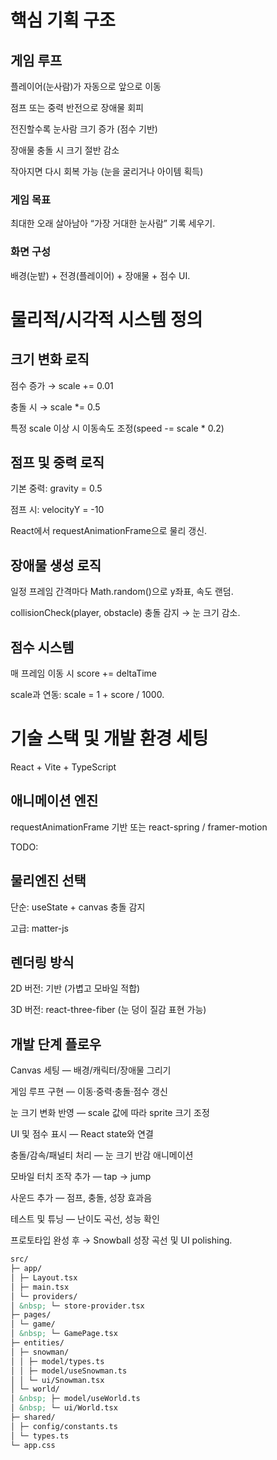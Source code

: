 # 핵심 기획 구조

## 게임 루프

플레이어(눈사람)가 자동으로 앞으로 이동

점프 또는 중력 반전으로 장애물 회피

전진할수록 눈사람 크기 증가 (점수 기반)

장애물 충돌 시 크기 절반 감소

작아지면 다시 회복 가능 (눈을 굴리거나 아이템 획득)

### 게임 목표

최대한 오래 살아남아 “가장 거대한 눈사람” 기록 세우기.

### 화면 구성

배경(눈밭) + 전경(플레이어) + 장애물 + 점수 UI.

# 물리적/시각적 시스템 정의

## 크기 변화 로직

점수 증가 → scale += 0.01

충돌 시 → scale \*= 0.5

특정 scale 이상 시 이동속도 조정(speed -= scale \* 0.2)

## 점프 및 중력 로직

기본 중력: gravity = 0.5

점프 시: velocityY = -10

React에서 requestAnimationFrame으로 물리 갱신.

## 장애물 생성 로직

일정 프레임 간격마다 Math.random()으로 y좌표, 속도 랜덤.

collisionCheck(player, obstacle) 충돌 감지 → 눈 크기 감소.

## 점수 시스템

매 프레임 이동 시 score += deltaTime

scale과 연동: scale = 1 + score / 1000.

# 기술 스택 및 개발 환경 세팅

React + Vite + TypeScript

## 애니메이션 엔진

requestAnimationFrame 기반 또는 react-spring / framer-motion

TODO:

## 물리엔진 선택

단순: useState + canvas 충돌 감지

고급: matter-js

## 렌더링 방식

2D 버전: <canvas> 기반 (가볍고 모바일 적합)

3D 버전: react-three-fiber (눈 덩이 질감 표현 가능)

## 개발 단계 플로우

Canvas 세팅 — 배경/캐릭터/장애물 그리기

게임 루프 구현 — 이동·중력·충돌·점수 갱신

눈 크기 변화 반영 — scale 값에 따라 sprite 크기 조정

UI 및 점수 표시 — React state와 연결

충돌/감속/패널티 처리 — 눈 크기 반감 애니메이션

모바일 터치 조작 추가 — tap → jump

사운드 추가 — 점프, 충돌, 성장 효과음

테스트 및 튜닝 — 난이도 곡선, 성능 확인

프로토타입 완성 후 → Snowball 성장 곡선 및 UI polishing.

```md
src/
├─ app/
│ ├─ Layout.tsx
│ ├─ main.tsx
│ └─ providers/
│ &nbsp; └─ store-provider.tsx
├─ pages/
│ └─ game/
│ &nbsp; └─ GamePage.tsx
├─ entities/
│ ├─ snowman/
│ │ ├─ model/types.ts
│ │ ├─ model/useSnowman.ts
│ │ └─ ui/Snowman.tsx
│ └─ world/
│ &nbsp; ├─ model/useWorld.ts
│ &nbsp; └─ ui/World.tsx
├─ shared/
│ ├─ config/constants.ts
│ └─ types.ts
└─ app.css
```

